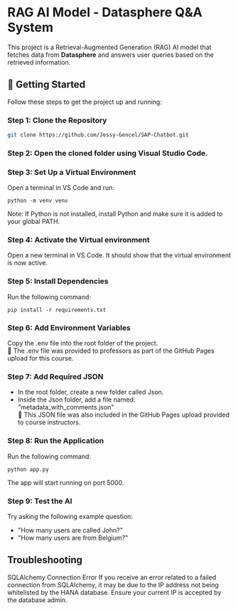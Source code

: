 # RAG AI Model - Datasphere Q&A System

This project is a Retrieval-Augmented Generation (RAG) AI model that fetches data from **Datasphere** and answers user queries based on the retrieved information.

## 🚀 Getting Started

Follow these steps to get the project up and running:

### Step 1: Clone the Repository

```bash
git clone https://github.com/Jessy-Gencel/SAP-Chatbot.git
```

### Step 2: Open the cloned folder using Visual Studio Code.

### Step 3: Set Up a Virtual Environment
Open a terminal in VS Code and run:
```
python -m venv venv
```
Note: If Python is not installed, install Python and make sure it is added to your global PATH.

### Step 4: Activate the Virtual environment
Open a new terminal in VS Code. It should show that the virtual environment is now active.

### Step 5: Install Dependencies
Run the following command:
```
pip install -r requirements.txt
```
### Step 6: Add Environment Variables
Copy the .env file into the root folder of the project.<br>
📁 The .env file was provided to professors as part of the GitHub Pages upload for this course.

### Step 7: Add Required JSON
- In the root folder, create a new folder called Json.
- Inside the Json folder, add a file named: "metadata_with_comments.json" <br>
📁 This JSON file was also included in the GitHub Pages upload provided to course instructors.

### Step 8: Run the Application
Run the following command:
```
python app.py
```
The app will start running on port 5000.

### Step 9: Test the AI
Try asking the following example question:
- "How many users are called John?"
- "How many users are from Belgium?"

## Troubleshooting
SQLAlchemy Connection Error
If you receive an error related to a failed connection from SQLAlchemy, it may be due to the IP address not being whitelisted by the HANA database. Ensure your current IP is accepted by the database admin.



